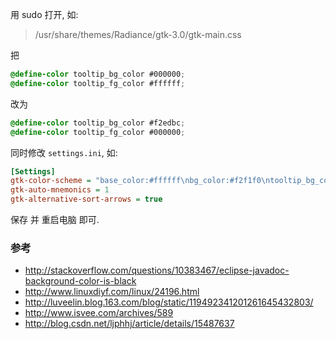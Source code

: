 用 sudo 打开, 如:  
> /usr/share/themes/Radiance/gtk-3.0/gtk-main.css  

把
``` css
@define-color tooltip_bg_color #000000;
@define-color tooltip_fg_color #ffffff;
```

改为
``` css
@define-color tooltip_bg_color #f2edbc;
@define-color tooltip_fg_color #000000;
```

同时修改 `settings.ini`, 如:  
``` ini
[Settings]
gtk-color-scheme = "base_color:#ffffff\nbg_color:#f2f1f0\ntooltip_bg_color:#f2edbc\nselected_bg_color:#f07746\ntext_color:#3C3C3C\nfg_color:#4c4c4c\ntooltip_fg_color:#000000\nselected_fg_color:#ffffff\nlink_color:#DD4814\nbg_color_dark:#3c3b37\nfg_color_dark:#dfdbd2"
gtk-auto-mnemonics = 1
gtk-alternative-sort-arrows = true
```

保存 并 重启电脑 即可.

### 参考
- http://stackoverflow.com/questions/10383467/eclipse-javadoc-background-color-is-black
- http://www.linuxdiyf.com/linux/24196.html
- http://luveelin.blog.163.com/blog/static/119492341201261645432803/
- http://www.isvee.com/archives/589
- http://blog.csdn.net/ljphhj/article/details/15487637
